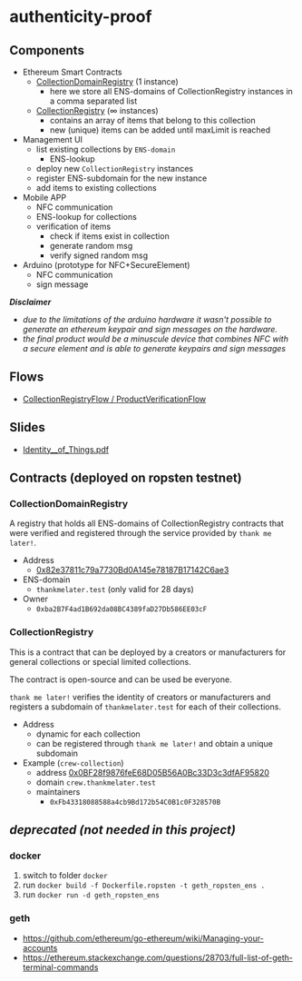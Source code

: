 # authenticity-proof

## Components
* Ethereum Smart Contracts
    * [CollectionDomainRegistry](management-ui/contracts/CollectionDomainRegistry.sol) (1 instance)
        * here we store all ENS-domains of CollectionRegistry instances in a comma separated list
    * [CollectionRegistry](management-ui/contracts/CollectionRegistry.sol) (∞ instances)
        * contains an array of items that belong to this collection
        * new (unique) items can be added until maxLimit is reached
* Management UI
    * list existing collections by `ENS-domain`
        * ENS-lookup
    * deploy new `CollectionRegistry` instances
    * register ENS-subdomain for the new instance
    * add items to existing collections
* Mobile APP
    * NFC communication
    * ENS-lookup for collections
    * verification of items
        * check if items exist in collection
        * generate random msg
        * verify signed random msg
* Arduino (prototype for NFC+SecureElement)
    * NFC communication
    * sign message

***Disclaimer***

* *due to the limitations of the arduino hardware it wasn't possible to generate an ethereum keypair and sign messages on the hardware.*
* *the final product would be a minuscule device that combines NFC with a secure element and is able to generate keypairs and sign messages*

## Flows
* [CollectionRegistryFlow / ProductVerificationFlow](documentation)

## Slides
* [Identity__of_Things.pdf](slides/Identity__of_Things.pdf)

## Contracts (deployed on ropsten testnet)

### CollectionDomainRegistry
A registry that holds all ENS-domains of CollectionRegistry contracts that were verified and registered through the service provided by `thank me later!`.

* Address
    * [0x82e37811c79a7730Bd0A145e78187B17142C6ae3](https://ropsten.etherscan.io/address/0x82e37811c79a7730Bd0A145e78187B17142C6ae3)
* ENS-domain
    * `thankmelater.test` (only valid for 28 days)
* Owner
    * `0xba2B7F4ad1B692da08BC4389faD27Db586EE03cF`

### CollectionRegistry
This is a contract that can be deployed by a creators or manufacturers for general collections or special limited collections.

The contract is open-source and can be used be everyone.

`thank me later!` verifies the identity of creators or manufacturers and registers a subdomain of `thankmelater.test` for each of their collections.

* Address
    * dynamic for each collection
    * can be registered through `thank me later!` and obtain a unique subdomain
* Example (`crew-collection`)
    * address [0x0BF28f9876feE68D05B56A0Bc33D3c3dfAF95820](https://ropsten.etherscan.io/address/0x0bf28f9876fee68d05b56a0bc33d3c3dfaf95820)
    * domain `crew.thankmelater.test`
    * maintainers
        * `0xFb43318088588a4cb9Bd172b54C0B1c0F328570B`

## *deprecated (not needed in this project)*
### docker 
1. switch to folder `docker`
2. run `docker build -f Dockerfile.ropsten -t geth_ropsten_ens .`
3. run `docker run -d geth_ropsten_ens`

### geth
* https://github.com/ethereum/go-ethereum/wiki/Managing-your-accounts
* https://ethereum.stackexchange.com/questions/28703/full-list-of-geth-terminal-commands